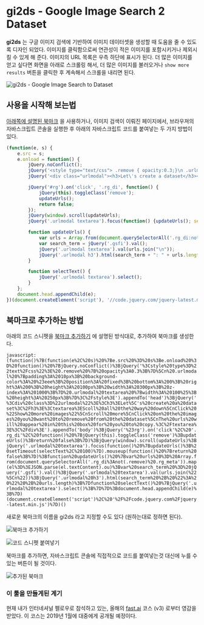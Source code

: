 # gi2ds - Google Image Search 2 Dataset
**gi2ds** 는 구글 이미지 검색에 기반하여 이미지 데이터셋을 생성할 때 도움을 줄 수 있도록 디자인 되었다. 이미지를 클릭함으로써 연관성이 적은 이미지를 포함시키거나 제외시킬 수 있게 해 준다. 이미지의 URL 목록은 우측 하단에 표시가 된다. 더 많은 이미지를 얻고 싶다면 화면을 아래로 스크롤링 해서, 더 많은 이미지를 불러오거나 `show more results` 버튼을 클릭한 후 계속해서 스크롤을 내리면 된다.

![gi2ds - Google Image Search to Dataset](https://github.com/toffebjorkskog/ml-tools/blob/master/images/gi2ds-usage.png?raw=true)

## 사용을 시작해 보는법
[아래쪽에 설명된 북마크](#bookmarklet) 을 사용하거나, 이미지 검색이 이뤄진 페이지에서, 브라우져의 자바스크립트 콘솔을 실행한 후 아래의 자바스크립트 코드를 붙여넣는 두 가지 방법이 있다.

```javascript
(function(e, s) {
    e.src = s;
    e.onload = function() {
        jQuery.noConflict();
        jQuery('<style type="text/css"> .remove { opacity:0.3;}\n .urlmodal {padding: 10px; background-color: #eee; position: fixed; bottom: 0; right: 0; height: 100px; width: 300px; z-index: 1000;} .urlmodal textarea {width: 100%; height: 250px;}</style>').appendTo('head');
        jQuery('<div class="urlmodal"><h3>Let\'s create a dataset</h3><textarea>Scoll all the way down\nClick "Show more images"\nScroll more\nClick on the images you want to remove from the dataset\nThe urls will appear in this box for you to copy.</textarea></div>').appendTo('body');

        jQuery('#rg').on('click', '.rg_di', function() {
            jQuery(this).toggleClass('remove');
            updateUrls();
            return false;
        });
        jQuery(window).scroll(updateUrls);
        jQuery('.urlmodal textarea').focus(function() {updateUrls(); setTimeout(selectText, 100)}).mouseup(function() {return false;});

        function updateUrls() {
            var urls = Array.from(document.querySelectorAll('.rg_di:not(.remove) .rg_meta')).map(el=>JSON.parse(el.textContent).ou);
            var search_term = jQuery('.gsfi').val();
            jQuery('.urlmodal textarea').val(urls.join("\n"));
            jQuery('.urlmodal h3').html(search_term + ": " + urls.length);
        }

        function selectText() {
            jQuery('.urlmodal textarea').select();
        }
    };
    document.head.appendChild(e);
})(document.createElement('script'), '//code.jquery.com/jquery-latest.min.js');
```

## 북마크로 추가하는 방법
<a name="bookmarklet"></a>
아래의 코드 스니펫을 [북마크 추가하기](images/gi2ds-add-bookmark.png) 에 설명된 방식대로, 추가하여 북마크를 생성한다.

```javascript:(function()%7B(function(e%2C%20s)%20%7Be.src%20%3D%20s%3Be.onload%20%3D%20function()%20%7BjQuery.noConflict()%3BjQuery('%3Cstyle%20type%3D%22text%2Fcss%22%3E%20.remove%20%7B%20opacity%3A0.3%3B%7D%5Cn%20.urlmodal%20%7Bpadding%3A%2010px%3B%20background-color%3A%20%23eee%3B%20position%3A%20fixed%3B%20bottom%3A%200%3B%20right%3A%200%3B%20height%3A%20100px%3B%20width%3A%20300px%3B%20z-index%3A%201000%3B%7D%20.urlmodal%20textarea%20%7Bwidth%3A%20100%25%3B%20height%3A%20250px%3B%7D%3C%2Fstyle%3E').appendTo('head')%3BjQuery('%3Cdiv%20class%3D%22urlmodal%22%3E%3Ch3%3ELet%5C's%20create%20a%20dataset%3C%2Fh3%3E%3Ctextarea%3EScoll%20all%20the%20way%20down%5CnClick%20%22Show%20more%20images%22%5CnScroll%20more%5CnClick%20on%20the%20images%20you%20want%20to%20remove%20from%20the%20dataset%5CnThe%20urls%20will%20appear%20in%20this%20box%20for%20you%20to%20copy.%3C%2Ftextarea%3E%3C%2Fdiv%3E').appendTo('body')%3BjQuery('%23rg').on('click'%2C%20'.rg_di'%2C%20function()%20%7BjQuery(this).toggleClass('remove')%3BupdateUrls()%3Breturn%20false%3B%7D)%3BjQuery(window).scroll(updateUrls)%3BjQuery('.urlmodal%20textarea').focus(function()%20%7BupdateUrls()%3B%20setTimeout(selectText%2C%20100)%7D).mouseup(function()%20%7Breturn%20false%3B%7D)%3Bfunction%20updateUrls()%20%7Bvar%20urls%20%3D%20Array.from(document.querySelectorAll('.rg_di%3Anot(.remove)%20.rg_meta')).map(el%3D%3EJSON.parse(el.textContent).ou)%3Bvar%20search_term%20%3D%20jQuery('.gsfi').val()%3BjQuery('.urlmodal%20textarea').val(urls.join(%22%5Cn%22))%3BjQuery('.urlmodal%20h3').html(search_term%20%2B%20%22%3A%20%22%20%2B%20urls.length)%3B%7Dfunction%20selectText()%20%7BjQuery('.urlmodal%20textarea').select()%3B%7D%7D%3Bdocument.head.appendChild(e)%3B%7D)(document.createElement('script')%2C%20'%2F%2Fcode.jquery.com%2Fjquery-latest.min.js')%7D)()```

새로운 북마크의 이름을 gi2ds 라고 지정할 수도 있다 (원하는대로 정하면 된다).

![북마크 추가하기](https://github.com/toffebjorkskog/ml-tools/blob/master/images/gi2ds-add-bookmark.png?raw=true)

![코드 스니펫 붙여넣기](https://github.com/toffebjorkskog/ml-tools/blob/master/images/gi2ds-paste-snippet.png?raw=true)

북마크를 추가하면, 자바스크립트 콘솔에 직접적으로 코드를 붙여넣는것 대신에 누를 수 있는 버튼이 될 것이다.

![추가된 북마크](https://github.com/toffebjorkskog/ml-tools/blob/master/images/gi2ds-bookmarklet-button.png?raw=true)

### 이 툴을 만들게된 계기
현재 내가 인터네셔널 펠로우로 참석하고 있는, 올해의 [fast.ai](https://www.fast.ai/) 코스 (v3) 로부터 영감을 받았다. 이 코스는 2019년 1월에 대중에게 공개될 예정이다.
